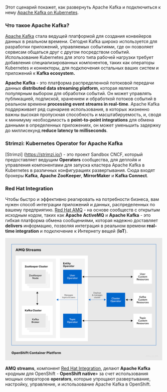 
Этот сценарий покажет, как развернуть Apache Kafka и подключиться к нему [Apache Kafka on Kubernetes](https://developers.redhat.com/topics/kafka-kubernetes).

### Что такое Apache Kafka?

[Apache Kafka](https://www.redhat.com/en/topics/integration/what-is-apache-kafka) стала ведущей платформой для создания конвейеров данных в реальном времени. Сегодня Kafka широко используется для разработки приложений, управляемых событиями, где он позволяет сервисам общаться друг с другом посредством событий. Использование Kubernetes для этого типа рабочей нагрузки требует добавления специализированных компонентов, таких как операторы Kubernetes и коннекторы, для подключения остальных ваших систем и приложений к **Kafka ecosystem.**

**Apache Kafka** - это платформа распределенной потоковой передачи данных  **distributed data streaming platform**, которая является популярным выбором для обработки событий. Он может управлять публикацией, подпиской, хранением и обработкой потоков событий в реальном времени **processing event streams in real-time**. Apache Kafka поддерживает ряд сценариев использования, в которых жизненно важны высокая пропускная способность и масштабируемость, и, сводя к минимуму необходимость в **point-to-point integrations** для обмена данными в определенных приложениях, он может уменьшить задержку до миллисекунд **reduce latency to milliseconds**.

### Strimzi: Kubernetes Operator for Apache Kafka

[Strimzi] (https://strimzi.io/) - это проект Sandbox CNCF, который предоставляет ведущим **Operators** сообщества, для деплойя и управления компонентами для запуска кластера Apache Kafka в Kubernetes в различных конфигурациях развертывания. Сюда входят брокеры **Kafka**, **Apache ZooKeeper**, **MirrorMaker** и **Kafka Connect**.

### Red Hat Integration

Чтобы быстро и эффективно реагировать на потребности бизнеса, вам нужен способ интеграции приложений и данных, распределенных по вашему предприятию.  [Red Hat AMQ](https://www.redhat.com/en/technologies/jboss-middleware/amq)  - на основе сообществ с открытым исходным кодом, таких как **Apache ActiveMQ** и **Apache Kafka** - это гибкая платформа обмена сообщениями, которая надежно доставляет **delivers** информацию, позволяя интеграция в реальном времени **real-time integration** и подключение к Интернету вещей (**IoT**).

![Operators within the AMQ Streams architecture](./assets/operators.png)

**AMQ streams**, компонент [Red Hat Integration](https://www.redhat.com/en/products/integration), делают **Apache Kafka** «родным для OpenShift - **OpenShift native**» за счет использования мощных операторов **operators**, которые упрощают развертывание, настройку, управление, и использование Apache Kafka в OpenShift.
